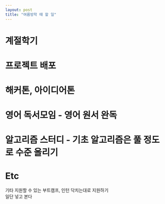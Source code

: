 ```yaml
---
layout: post
title: "여름방학 때 할 일"
---
```


# 계절학기

# 프로젝트 배포

# 해커톤, 아이디어톤 

# 영어 독서모임 - 영어 원서 완독

# 알고리즘 스터디 - 기초 알고리즘은 풀 정도로 수준 올리기

# Etc
기타 지원할 수 있는 부트캠프, 인턴 닥치는대로 지원하기  
일단 넣고 본다

